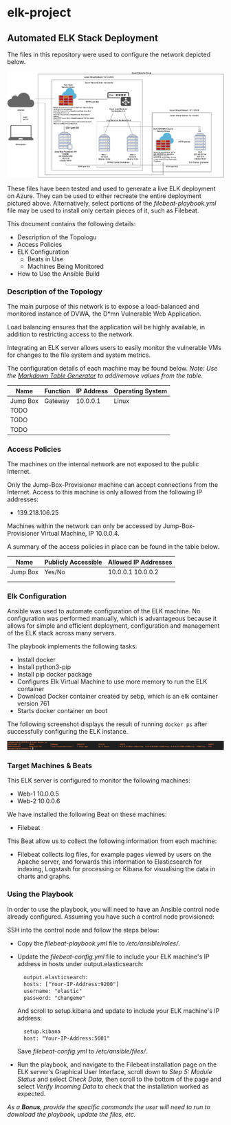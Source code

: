 # elk-project

## Automated ELK Stack Deployment

The files in this repository were used to configure the network depicted below.

![Network diagram](Network_Diagram.png)

These files have been tested and used to generate a live ELK deployment on Azure. They can be used to either recreate the entire deployment pictured above. Alternatively, select portions of the *filebeat-playbook.yml* file may be used to install only certain pieces of it, such as Filebeat.


This document contains the following details:
- Description of the Topologu
- Access Policies
- ELK Configuration
  - Beats in Use
  - Machines Being Monitored
- How to Use the Ansible Build


### Description of the Topology

The main purpose of this network is to expose a load-balanced and monitored instance of DVWA, the D*mn Vulnerable Web Application.

Load balancing ensures that the application will be highly available, in addition to restricting access to the network.

Integrating an ELK server allows users to easily monitor the vulnerable VMs for changes to the file system and system metrics.

The configuration details of each machine may be found below.
_Note: Use the [Markdown Table Generator](http://www.tablesgenerator.com/markdown_tables) to add/remove values from the table_.

| Name     | Function | IP Address | Operating System |
|----------|----------|------------|------------------|
| Jump Box | Gateway  | 10.0.0.1   | Linux            |
| TODO     |          |            |                  |
| TODO     |          |            |                  |
| TODO     |          |            |                  |


### Access Policies

The machines on the internal network are not exposed to the public Internet. 

Only the Jump-Box-Provisioner machine can accept connections from the Internet. Access to this machine is only allowed from the following IP addresses:
- 139.218.106.25

Machines within the network can only be accessed by Jump-Box-Provisioner Virtual Machine, IP 10.0.0.4.

A summary of the access policies in place can be found in the table below.

| Name     | Publicly Accessible | Allowed IP Addresses |
|----------|---------------------|----------------------|
| Jump Box | Yes/No              | 10.0.0.1 10.0.0.2    |
|          |                     |                      |
|          |                     |                      |

### Elk Configuration

Ansible was used to automate configuration of the ELK machine. No configuration was performed manually, which is advantageous because it allows for simple and efficient deployment, configuration and management of the ELK stack across many servers.

The playbook implements the following tasks:
- Install docker
- Install python3-pip
- Install pip docker package
- Configures Elk Virtual Machine to use more memory to run the ELK container
- Download Docker container created by sebp, which is an elk container version 761
- Starts docker container on boot


The following screenshot displays the result of running `docker ps` after successfully configuring the ELK instance.

![Screenshot](docker_ps_output.png)

### Target Machines & Beats
This ELK server is configured to monitor the following machines:
- Web-1 10.0.0.5
- Web-2 10.0.0.6

We have installed the following Beat on these machines:
- Filebeat

This Beat allow us to collect the following information from each machine:
- Filebeat collects log files, for example pages viewed by users on the Apache server, and forwards this information to Elasticsearch for indexing, Logstash for processing or Kibana for visualising the data in charts and graphs. 

### Using the Playbook
In order to use the playbook, you will need to have an Ansible control node already configured. Assuming you have such a control node provisioned: 


SSH into the control node and follow the steps below:

- Copy the *filebeat-playbook.yml* file to */etc/ansible/roles/*.

- Update the *filebeat-config.yml* file to include your ELK machine's IP address in hosts under output.elasticsearch: 
        
        output.elasticsearch:
        hosts: ["Your-IP-Address:9200"]
        username: "elastic"
        password: "changeme"
    
    And scroll to setup.kibana and update to include your ELK machine's IP address:
        
        setup.kibana
        host: "Your-IP-Address:5601"
        
    Save *filebeat-config.yml* to */etc/ansible/files/*.
    
- Run the playbook, and navigate to the Filebeat installation page on the ELK server's Graphical User Interface, scroll down to *Step 5: Module Status* and select *Check Data*, then scroll to the bottom of the page and select *Verify Incoming Data* to check that the installation worked as expected.


_As a **Bonus**, provide the specific commands the user will need to run to download the playbook, update the files, etc._


